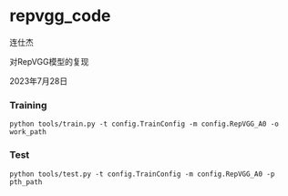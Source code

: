 # repvgg_code

连仕杰

对RepVGG模型的复现

2023年7月28日

### Training
`python tools/train.py -t config.TrainConfig -m config.RepVGG_A0 -o work_path`

### Test
`python tools/test.py -t config.TrainConfig -m config.RepVGG_A0 -p pth_path`